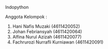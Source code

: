 Indopython

Anggota Kelompok : 
1. Hani Nafis Muzaki (4611420052)
2. Johan Febriansyah (4611420064)
3. Alfina Nurul Azizah (4611420077)
4. Fachrurozi Nurrafli Kurniawan (4611420091)